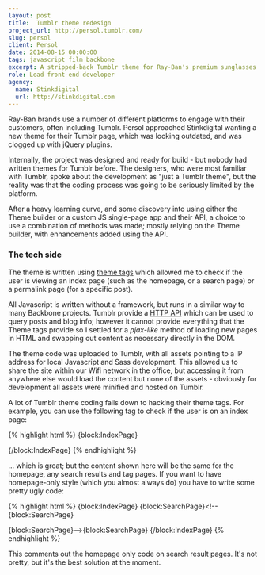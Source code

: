```yaml
---
layout: post
title:  Tumblr theme redesign
project_url: http://persol.tumblr.com/
slug: persol
client: Persol
date: 2014-08-15 00:00:00
tags: javascript film backbone
excerpt: A stripped-back Tumblr theme for Ray-Ban's premium sunglasses brand Persol
role: Lead front-end developer
agency:
  name: Stinkdigital
  url: http://stinkdigital.com
---
```

Ray-Ban brands use a number of different platforms to engage with their customers, often including Tumblr. Persol approached Stinkdigital wanting a new theme for their Tumblr page, which was looking outdated, and was clogged up with jQuery plugins.

Internally, the project was designed and ready for build - but nobody had written themes for Tumblr before. The designers, who were most familiar with Tumblr, spoke about the development as "just a Tumblr theme", but the reality was that the coding process was going to be seriously limited by the platform.

After a heavy learning curve, and some discovery into using either the Theme builder or a custom JS single-page app and their API, a choice to use a combination of methods was made; mostly relying on the Theme builder, with enhancements added using the API.

### The tech side

The theme is written using [theme tags](https://www.tumblr.com/docs/en/custom_themes) which allowed me to check if the user is viewing an index page (such as the homepage, or a search page) or a permalink page (for a specific post).

All Javascript is written without a framework, but runs in a similar way to many Backbone projects. Tumblr provide a [HTTP API](https://www.tumblr.com/docs/en/api/v2#posts) which can be used to query posts and blog info; however it cannot provide everything that the Theme tags provide so I settled for a *pjax-like* method of loading new pages in HTML and swapping out content as necessary directly in the DOM.

The theme code was uploaded to Tumblr, with all assets pointing to a IP address for local Javascript and Sass development. This allowed us to share the site within our Wifi network in the office, but accessing it from anywhere else would load the content but none of the assets - obviously for development all assets were minified and hosted on Tumblr.

A lot of Tumblr theme coding falls down to hacking their theme tags. For example, you can use the following tag to check if the user is on an index page:

{% highlight html %}
{block:IndexPage}
  <!-- Index page content here -->
{/block:IndexPage}
{% endhighlight %}

... which is great; but the content shown here will be the same for the homepage, any search results and tag pages. If you want to have homepage-only style (which you almost always do) you have to write some pretty ugly code:

{% highlight html %}
{block:IndexPage}
  {block:SearchPage}<!--{block:SearchPage}
  <div class="HomepageOnly"></div>
  {block:SearchPage}-->{block:SearchPage}
{/block:IndexPage}
{% endhighlight %}

This comments out the homepage only code on search result pages. It's not pretty, but it's the best solution at the moment.
